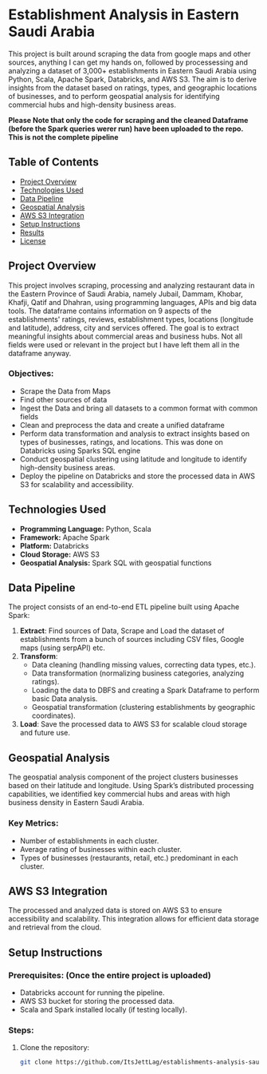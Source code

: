 # Establishment Analysis in Eastern Saudi Arabia

This project is built around scraping the data from google maps and other sources, anything I can get my hands on, followed by processessing and analyzing a dataset of 3,000+ establishments in Eastern Saudi Arabia using Python, Scala, Apache Spark, Databricks, and AWS S3. The aim is to derive insights from the dataset based on ratings, types, and geographic locations of businesses, and to perform geospatial analysis for identifying commercial hubs and high-density business areas.

**Please Note that only the code for scraping and the cleaned Dataframe (before the Spark queries werer run) have been uploaded to the repo. This is not the complete pipeline**

## Table of Contents
- [Project Overview](#project-overview)
- [Technologies Used](#technologies-used)
- [Data Pipeline](#data-pipeline)
- [Geospatial Analysis](#geospatial-analysis)
- [AWS S3 Integration](#aws-s3-integration)
- [Setup Instructions](#setup-instructions)
- [Results](#results)
- [License](#license)

## Project Overview

This project involves scraping, processing and analyzing restaurant data in the Eastern Province of Saudi Arabia, namely Jubail, Dammam, Khobar, Khafji, Qatif and Dhahran, using programming languages, APIs and big data tools. The dataframe contains information on 9 aspects of the establishments' ratings, reviews, establishment types, locations (longitude and latitude), address, city and services offered. The goal is to extract meaningful insights about commercial areas and business hubs. Not all fields were used or relevant in the project but I have left them all in the dataframe anyway.

### Objectives:
- Scrape the Data from Maps
- Find other sources of data
- Ingest the Data and bring all datasets to a common format with common fields
- Clean and preprocess the data and create a unified dataframe
- Perform data transformation and analysis to extract insights based on types of businesses, ratings, and locations. This was done on Databricks using Sparks SQL engine
- Conduct geospatial clustering using latitude and longitude to identify high-density business areas.
- Deploy the pipeline on Databricks and store the processed data in AWS S3 for scalability and accessibility.

## Technologies Used
- **Programming Language:** Python, Scala
- **Framework:** Apache Spark
- **Platform:** Databricks
- **Cloud Storage:** AWS S3
- **Geospatial Analysis:** Spark SQL with geospatial functions

## Data Pipeline

The project consists of an end-to-end ETL pipeline built using Apache Spark:

1. **Extract**: Find sources of Data, Scrape and Load the dataset of establishments from a bunch of sources including CSV files, Google maps (using serpAPI) etc.
2. **Transform**: 
   - Data cleaning (handling missing values, correcting data types, etc.).
   - Data transformation (normalizing business categories, analyzing ratings).
   - Loading the data to DBFS and creating a Spark Dataframe to perform basic Data analysis.
   - Geospatial transformation (clustering establishments by geographic coordinates).
3. **Load**: Save the processed data to AWS S3 for scalable cloud storage and future use.

## Geospatial Analysis

The geospatial analysis component of the project clusters businesses based on their latitude and longitude. Using Spark’s distributed processing capabilities, we identified key commercial hubs and areas with high business density in Eastern Saudi Arabia.

### Key Metrics:
- Number of establishments in each cluster.
- Average rating of businesses within each cluster.
- Types of businesses (restaurants, retail, etc.) predominant in each cluster.

## AWS S3 Integration

The processed and analyzed data is stored on AWS S3 to ensure accessibility and scalability. This integration allows for efficient data storage and retrieval from the cloud.

## Setup Instructions

### Prerequisites: (Once the entire project is uploaded)
- Databricks account for running the pipeline.
- AWS S3 bucket for storing the processed data.
- Scala and Spark installed locally (if testing locally).

### Steps:
1. Clone the repository:
   ```bash
   git clone https://github.com/ItsJettLag/establishments-analysis-saudi-arabia.git
